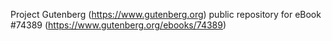 Project Gutenberg (https://www.gutenberg.org) public repository for
eBook #74389 (https://www.gutenberg.org/ebooks/74389)
